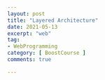 ```yaml
---
layout: post
title: "Layered Architecture"
date: 2021-05-13
excerpt: "web"
tag:
- WebProgramming
category: [ BoostCourse ]
comments: true

---
```

